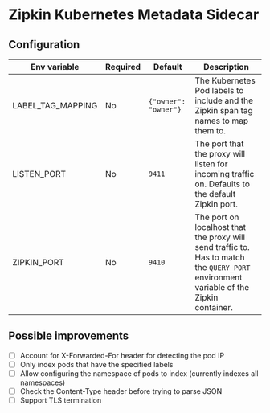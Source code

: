 # Zipkin Kubernetes Metadata Sidecar

## Configuration

Env variable      | Required | Default              | Description
------------------|----------|----------------------|------------
LABEL_TAG_MAPPING | No       | `{"owner": "owner"}` | The Kubernetes Pod labels to include and the Zipkin span tag names to map them to.
LISTEN_PORT       | No       | `9411`               | The port that the proxy will listen for incoming traffic on. Defaults to the default Zipkin port.
ZIPKIN_PORT       | No       | `9410`               | The port on localhost that the proxy will send traffic to. Has to match the `QUERY_PORT` environment variable of the Zipkin container.

## Possible improvements

- [ ] Account for X-Forwarded-For header for detecting the pod IP
- [ ] Only index pods that have the specified labels
- [ ] Allow configuring the namespace of pods to index (currently indexes all namespaces)
- [ ] Check the Content-Type header before trying to parse JSON
- [ ] Support TLS termination
